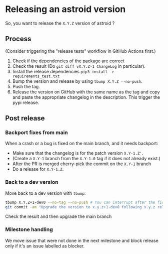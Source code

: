 # Releasing an astroid version

So, you want to release the `X.Y.Z` version of astroid ?

## Process

(Consider triggering the "release tests" workflow in GitHub Actions first.)

1. Check if the dependencies of the package are correct
2. Check the result (Do `git diff vX.Y.Z-1 ChangeLog` in particular).
3. Install the release dependencies `pip3 install -r requirements_test.txt`
4. Bump the version and release by using `tbump X.Y.Z --no-push`.
5. Push the tag.
6. Release the version on GitHub with the same name as the tag and copy and paste the
   appropriate changelog in the description. This trigger the pypi release.

## Post release

### Backport fixes from main

When a crash or a bug is fixed on the main branch, and it needs backport:

- Make sure that the changelog is for the patch version `X.Y-1.Z'`.
- (Create a `X.Y-1` branch from the `X.Y-1.0` tag if it does not already exist.)
- After the PR is merged cherry-pick the commit on the `X.Y-1` branch
- Do a release for `X.Y-1.Z`.

### Back to a dev version

Move back to a dev version with `tbump`:

```bash
tbump X.Y.Z+1-dev0 --no-tag --no-push # You can interrupt after the first step
git commit -am "Upgrade the version to x.y.z+1-dev0 following x.y.z release"
```

Check the result and then upgrade the main branch

### Milestone handling

We move issue that were not done in the next milestone and block release only if it's an
issue labelled as blocker.
